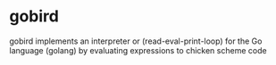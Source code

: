 gobird
======

gobird implements an interpreter or (read-eval-print-loop) for the Go language (golang) by evaluating expressions to chicken scheme code
